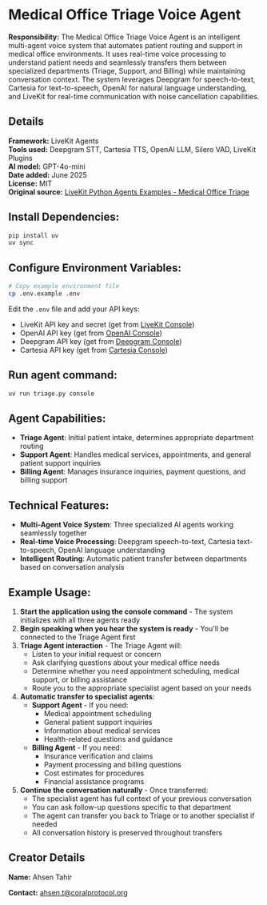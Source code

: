 # Medical Office Triage Voice Agent

**Responsibility:** The Medical Office Triage Voice Agent is an intelligent multi-agent voice system that automates patient routing and support in medical office environments. It uses real-time voice processing to understand patient needs and seamlessly transfers them between specialized departments (Triage, Support, and Billing) while maintaining conversation context. The system leverages Deepgram for speech-to-text, Cartesia for text-to-speech, OpenAI for natural language understanding, and LiveKit for real-time communication with noise cancellation capabilities.

## Details

**Framework:** LiveKit Agents  
**Tools used:** Deepgram STT, Cartesia TTS, OpenAI LLM, Silero VAD, LiveKit Plugins  
**AI model:** GPT-4o-mini  
**Date added:** June 2025  
**License:** MIT  
**Original source:** [LiveKit Python Agents Examples - Medical Office Triage](https://github.com/livekit-examples/python-agents-examples/tree/main/complex-agents/medical_office_triage)

## Install Dependencies:

```bash
pip install uv
uv sync
```

## Configure Environment Variables:

```bash
# Copy example environment file
cp .env.example .env
```

Edit the `.env` file and add your API keys:
- LiveKit API key and secret (get from [LiveKit Console](https://console.livekit.io))
- OpenAI API key (get from [OpenAI Console](https://platform.openai.com))
- Deepgram API key (get from [Deepgram Console](https://console.deepgram.com))
- Cartesia API key (get from [Cartesia Console](https://cartesia.ai))

## Run agent command:

```bash
uv run triage.py console
```

## Agent Capabilities:

- **Triage Agent**: Initial patient intake, determines appropriate department routing
- **Support Agent**: Handles medical services, appointments, and general patient support inquiries
- **Billing Agent**: Manages insurance inquiries, payment questions, and billing support

## Technical Features:

- **Multi-Agent Voice System**: Three specialized AI agents working seamlessly together
- **Real-time Voice Processing**: Deepgram speech-to-text, Cartesia text-to-speech, OpenAI language understanding
- **Intelligent Routing**: Automatic patient transfer between departments based on conversation analysis

## Example Usage:

1. **Start the application using the console command** - The system initializes with all three agents ready
2. **Begin speaking when you hear the system is ready** - You'll be connected to the Triage Agent first
3. **Triage Agent interaction** - The Triage Agent will:
   - Listen to your initial request or concern
   - Ask clarifying questions about your medical office needs
   - Determine whether you need appointment scheduling, medical support, or billing assistance
   - Route you to the appropriate specialist agent based on your needs
4. **Automatic transfer to specialist agents**:
   - **Support Agent** - If you need:
     - Medical appointment scheduling
     - General patient support inquiries
     - Information about medical services
     - Health-related questions and guidance
   - **Billing Agent** - If you need:
     - Insurance verification and claims
     - Payment processing and billing questions
     - Cost estimates for procedures
     - Financial assistance programs
5. **Continue the conversation naturally** - Once transferred:
   - The specialist agent has full context of your previous conversation
   - You can ask follow-up questions specific to that department
   - The agent can transfer you back to Triage or to another specialist if needed
   - All conversation history is preserved throughout transfers

## Creator Details

**Name:** Ahsen Tahir 

**Contact:** ahsen.t@coralprotocol.org

